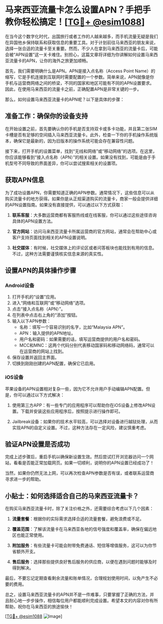 # 马来西亚流量卡怎么设置APN？手把手教你轻松搞定！[[TG💪+ @esim1088](https://t.me/s/esim1088)]

在当今这个数字化时代，出国旅行或者工作的人越来越多，而手机流量无疑是我们在异国他乡保持联系和获取信息的重要工具。对于计划前往马来西亚的朋友来说，选择一张合适的流量卡至关重要。然而，不少人在拿到马来西亚的流量卡后，可能会被“APN设置”这一关卡难住。别担心，这篇文章将详细为你讲解如何设置马来西亚流量卡的APN，让你的海外之旅更加顺畅。

首先，我们需要明确什么是APN。APN是接入点名称（Access Point Name）的缩写，它是手机连接到互联网时需要配置的一个参数。简单来说，APN就像是你手机与运营商网络之间的桥梁，不同的国家和地区可能有不同的APN设置要求。因此，在使用马来西亚的流量卡之前，正确配置APN是非常关键的一步。

那么，如何设置马来西亚流量卡的APN呢？以下是具体的步骤：

## 准备工作：确保你的设备支持

在开始设置之前，首先要确认你的手机是否支持双卡或多卡功能，并且第二张SIM卡槽是否有足够的空间插入马来西亚流量卡。此外，检查一下你的手机操作系统版本，确保它是最新的，因为旧版本的操作系统可能会存在兼容性问题。

接下来，打开手机的设置菜单，找到“无线和网络”或“移动网络”的选项。在这里，你应该能够看到“接入点名称（APN）”的相关设置。如果没有找到，可能是由于手机型号不同导致的界面差异，你可以尝试搜索相关的设置项。

## 获取APN信息

为了成功设置APN，你需要知道正确的APN参数。通常情况下，这些信息可以从购买流量卡的地方获得。如果你是从正规渠道购买的流量卡，商家一般会提供详细的APN设置指南。如果没有直接提供，可以通过以下方式获取：

1. **联系客服**：大多数运营商都有客服热线或在线客服，你可以通过这些途径咨询具体的APN设置方法。
   
2. **官方网站**：访问马来西亚流量卡所属运营商的官方网站，通常会在帮助中心或客户支持页面找到相关的APN设置说明。

3. **社交媒体**：有时候，社交媒体上的评论区或者问答板块也能找到有用的信息。不过，这种方法需要谨慎核实信息来源的真实性。

## 设置APN的具体操作步骤

### Android设备

1. 打开手机的“设置”应用。
2. 进入“网络和互联网”或“移动网络”选项。
3. 点击“接入点名称（APN）”。
4. 在列表中点击右上角的“添加”按钮。
5. 输入以下APN参数：
   - 名称：填写一个容易识别的名字，比如“Malaysia APN”。
   - APN：输入提供的APN地址。
   - 用户名和密码：如果需要的话，填写运营商提供的用户名和密码。
   - MCC和MNC：这两个代码分别代表移动国家码和移动网络码，通常可以在运营商的网站上找到。
6. 保存设置并返回主界面。
7. 切换到刚刚创建的APN配置，确保它已启用。

### iOS设备

苹果设备的APN设置相对复杂一些，因为它不允许用户手动编辑APN配置。但是，你可以通过以下方式解决：

1. 使用第三方APP：有一些专门的应用程序可以帮助你在iOS设备上修改APN设置。下载并安装这些应用程序后，按照提示进行操作即可。
   
2. Jailbreak设备：如果你的技术水平较高，可以选择对设备进行越狱处理，从而实现APN的自定义设置。不过，这种方法存在一定风险，建议慎重考虑。

## 验证APN设置是否成功

完成上述步骤后，重启手机以确保新设置生效。然后尝试打开浏览器访问一个网站，看看是否能正常加载网页。如果一切顺利，说明你的APN设置已经成功了！

当然，如果你仍然无法上网，可以再次检查APN参数是否有误，或者联系运营商寻求进一步的帮助。

## 小贴士：如何选择适合自己的马来西亚流量卡？

在购买马来西亚流量卡时，除了关注价格之外，还需要综合考虑以下几个因素：

1. **流量套餐**：根据你的实际需求选择合适的流量套餐，避免浪费或不足。
   
2. **覆盖范围**：了解该流量卡在马来西亚各地的信号强度和覆盖率，确保在偏远地区也能正常使用。
   
3. **附加服务**：有些流量卡可能会附带免费通话、短信等增值服务，这可以为你节省额外开支。

4. **售后服务**：选择那些提供良好售后服务的供应商，以便在遇到问题时能够及时得到解决。

最后，不要忘记定期查看剩余流量和账单情况，合理规划使用时间，以免产生不必要的费用。

总之，设置马来西亚流量卡的APN并不是一件难事，只要掌握了正确的方法，并且耐心地一步步操作，相信每位用户都能顺利完成设置。希望本文的内容对你有所帮助，祝你在马来西亚的旅途愉快！

[[TG💪+ @esim1088](https://t.me/s/esim1088) ![Image](https://i.postimg.cc/4NQfJmqS/Snipaste-2025-05-13-00-14-12.png)]